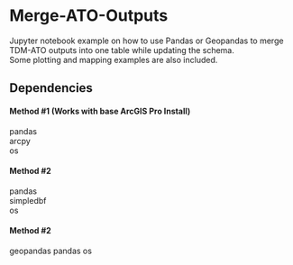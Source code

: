 # Merge-ATO-Outputs  
Jupyter notebook example on how to use Pandas or Geopandas to merge TDM-ATO outputs into one table while updating the schema.  
Some plotting and mapping examples are also included.

## Dependencies  

#### Method #1 (Works with base ArcGIS Pro Install)
pandas  
arcpy  
os 

#### Method #2  
pandas  
simpledbf  
os  

#### Method #2  
geopandas
pandas
os
